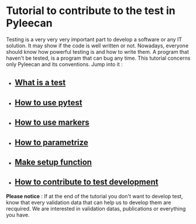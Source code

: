 # Tutorial to contribute to the test in Pyleecan

Testing is a very very very important part to develop a software or any IT solution. It may show if the code is well written or not. Nowadays, everyone should
know how powerful testing is and how to write them. A program that haven't be tested, is a program that can bug any time.
This tutorial concerns only Pyleecan and its conventions. Jump into it :

* ## [What is a test](https://github.com/BenjaminGabet/pyleecan-doc/blob/patch-1/Tests_Turorials/what.is.a.test.md)
* ## [How to use pytest](https://github.com/BenjaminGabet/pyleecan-doc/blob/patch-1/Tests_Turorials/how.to.use.pytest.md)
* ## [How to use markers](https://github.com/BenjaminGabet/pyleecan-doc/blob/patch-1/Tests_Turorials/how.to.use.markers.md)
* ## [How to parametrize](https://github.com/BenjaminGabet/pyleecan-doc/blob/patch-1/Tests_Turorials/how.to.parametrize.md)
* ## [Make setup function](https://github.com/BenjaminGabet/pyleecan-doc/blob/patch-1/Tests_Turorials/make.setup.function.md)
* ## [How to contribute to test development](https://github.com/BenjaminGabet/pyleecan-doc/blob/patch-1/Tests_Turorials/how.to.contribute.md)


__Please notice__ : If at the end of the tutorial you don't want to develop test, know that every validation data that can help us to develop them are recquired.
We are interested in validation datas, publications or everything you have.

